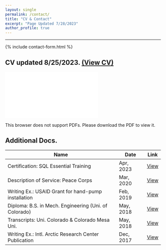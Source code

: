 ```yaml
---
layout: single
permalink: /contact/
title: "CV & Contact"
excerpt: "Page Updated 7/28/2023"
author_profile: true
---
```


****

{% include contact-form.html %}

## CV updated 8/25/2023.  [(View CV)](/assets/CV_Ross_Fischer.pdf)
<object data="/assets/CV_Ross_Fischer.pdf" type="application/pdf" width="700px" height="1000px">
    <embed src="/assets/CV_Ross_Fischer.pdf">
        <p>This browser does not support PDFs. Please download the PDF to view it.</p>
    </embed>
</object>

## Additional Docs.

| Name                                                    |          Date    | Link                                           |
| ------------------------------------------------------- | ---------------- | ----------------------------------------------------- |
| Certification: SQL Essential Training                   | Apr, 2023        | [View](https://drive.google.com/file/d/15LqEmV9uV0N6gBASMcIoafuzN2-kebXO/view?usp=sharing) |
| Description of Service: Peace Corps                     | Mar, 2020        | [View](https://drive.google.com/file/d/11ZaPUrnf7VN79G4dkq5_TDpeymEEPY3-/view?usp=sharing) |
| Writing Ex.: USAID Grant for hand-pump installation     | Feb, 2019        | [View](https://drive.google.com/file/d/1h0CrHkQrbIzCY4GLJJV2nh-DOYJKQarl/view?usp=sharing) |
| Diploma: B.S. in Mech. Engineering (Uni. of Colorado)   | May, 2018        | [View](https://drive.google.com/file/d/1oBv4kTNlm8Fmbb_z-_oYpcUKwIrj2gZd/view?usp=sharing) |
| Transcripts: Uni. Colorado & Colorado Mesa Uni.         | May, 2018        | [View](https://drive.google.com/file/d/1LupGH6OphaqLxqiRr65Nd5BwfJFHbbCY/view?usp=sharing) |
| Writing Ex.: Intl. Arctic Research Center Publication   | Dec, 2017        | [View](https://drive.google.com/file/d/1DvXGOnyaiveR1j7bK40JCILnoW2wncAt/view?usp=sharing) |
